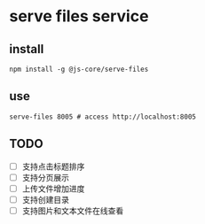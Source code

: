 # serve files service

## install

```
npm install -g @js-core/serve-files
```

## use

```
serve-files 8005 # access http://localhost:8005
```

## TODO

- [ ] 支持点击标题排序
- [ ] 支持分页展示
- [ ] 上传文件增加进度
- [ ] 支持创建目录
- [ ] 支持图片和文本文件在线查看
